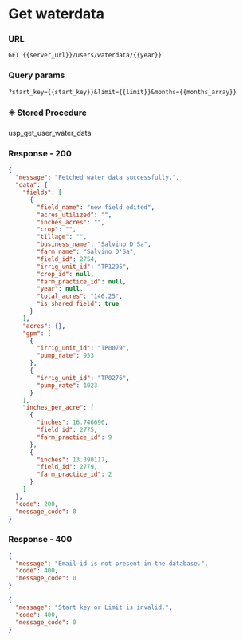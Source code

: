 # Get waterdata

### URL

```:no-line-numbers
GET {{server_url}}/users/waterdata/{{year}}
```

### Query params

```:no-line-numbers
?start_key={{start_key}}&limit={{limit}}&months={{months_array}}
```

### :eight_spoked_asterisk: Stored Procedure

<div class="custom-container tip">
<p>usp_get_user_water_data</p>
</div>

### Response - 200

```json
{
  "message": "Fetched water data successfully.",
  "data": {
    "fields": [
      {
        "field_name": "new field edited",
        "acres_utilized": "",
        "inches_acres": "",
        "crop": "",
        "tillage": "",
        "business_name": "Salvino D'Sa",
        "farm_name": "Salvino D'Sa",
        "field_id": 2754,
        "irrig_unit_id": "TP1295",
        "crop_id": null,
        "farm_practice_id": null,
        "year": null,
        "total_acres": "146.25",
        "is_shared_field": true
      }
    ],
    "acres": {},
    "gpm": [
      {
        "irrig_unit_id": "TP0079",
        "pump_rate": 953
      },
      {
        "irrig_unit_id": "TP0276",
        "pump_rate": 1023
      }
    ],
    "inches_per_acre": [
      {
        "inches": 16.746696,
        "field_id": 2775,
        "farm_practice_id": 9
      },
      {
        "inches": 13.390117,
        "field_id": 2779,
        "farm_practice_id": 2
      }
    ]
  },
  "code": 200,
  "message_code": 0
}
```

### Response - 400

<CodeGroup>
<CodeGroupItem title="Invalid User" active>

```json
{
  "message": "Email-id is not present in the database.",
  "code": 400,
  "message_code": 0
}
```

</CodeGroupItem>
<CodeGroupItem title="Invalid Key/Limit">

```json
{
  "message": "Start key or Limit is invalid.",
  "code": 400,
  "message_code": 0
}
```

</CodeGroupItem>
</CodeGroup>
